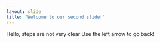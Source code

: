```yaml
---
layout: slide
title: "Welcome to our second slide!"
---
```

Hello, steps are not very clear
Use the left arrow to go back!
